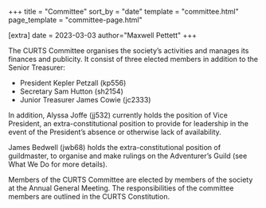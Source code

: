 +++
title = "Committee"
sort_by = "date"
template = "committee.html"
page_template = "committee-page.html"

[extra]
date = 2023-03-03
author="Maxwell Pettett"
+++

The CURTS Committee organises the society’s activities and manages its finances and publicity. It consist of three elected members in addition to the Senior Treasurer:

- President Kepler Petzall (kp556)
- Secretary Sam Hutton (sh2154)
- Junior Treasurer James Cowie (jc2333)

In addition, Alyssa Joffe (jj532) currently holds the position of Vice President, an extra-constitutional position to provide for leadership in the event of the President’s absence or otherwise lack of availability.

James Bedwell (jwb68) holds the extra-constitutional position of guildmaster, to organise and make rulings on the Adventurer’s Guild (see What We Do for more details).

Members of the CURTS Committee are elected by members of the society at the Annual General Meeting. The responsibilities of the committee members are outlined in the CURTS Constitution.
